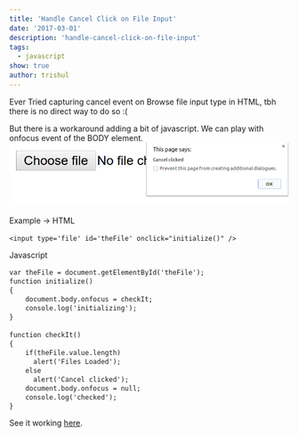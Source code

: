 ```yaml
---
title: 'Handle Cancel Click on File Input'
date: '2017-03-01'
description: 'handle-cancel-click-on-file-input'
tags:
  - javascript
show: true
author: trishul
---
```




Ever Tried capturing cancel event on Browse file input type in HTML, tbh there is no direct way to do so :(

But there is a workaround adding a bit of javascript. We can play with onfocus event of the BODY element.
![File input](./img1.png "Handle Cancel Click on File Input")

Example ->
HTML

```<input type='file' id='theFile' onclick="initialize()" />```

Javascript
```
var theFile = document.getElementById('theFile');
function initialize()
{
    document.body.onfocus = checkIt;
    console.log('initializing');
}
    
function checkIt()
{
    if(theFile.value.length) 
      alert('Files Loaded');
    else 
      alert('Cancel clicked');
    document.body.onfocus = null;
    console.log('checked');
}		
```

See it working [here](https://tsl143.github.io/jsDemos/handleFileEvent/).
